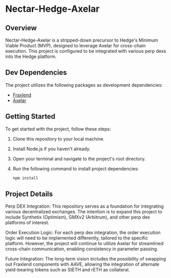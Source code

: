 # Nectar-Hedge-Axelar

## Overview

Nectar-Hedge-Axelar is a stripped-down precursor to Hedge's Minimum Viable Product (MVP), designed to leverage Axelar for cross-chain execution. This project is configured to be integrated with various perp dexs into the Hedge platform. 

## Dev Dependencies

The project utilizes the following packages as development dependencies:
- [Fraxlend](https://github.com/FraxFinance/fraxlend)
- [Axelar](https://github.com/axelarnetwork/axelar-gmp-sdk-solidity)

## Getting Started

To get started with the project, follow these steps:

1. Clone this repository to your local machine.
2. Install Node.js if you haven't already.
3. Open your terminal and navigate to the project's root directory.
4. Run the following command to install project dependencies:

   ```bash
   npm install

## Project Details
Perp DEX Integration: This repository serves as a foundation for integrating various decentralized exchanges. The intention is to expand this project to include Synthetix (Optimism), GMXv2 (Arbitrum), and other perp dex platforms of interest.

Order Execution Logic: For each perp dex integration, the order execution logic will need to be implemented differently, tailored to the specific platform. However, the project will continue to utilize Axelar for streamlined cross-chain communication, enabling consistency in parameter passing.

Future Integration: The long-term vision includes the possibility of swapping out Fraxlend components with AAVE, allowing the integration of alternate yield-bearing tokens such as StETH and rETH as collateral.
